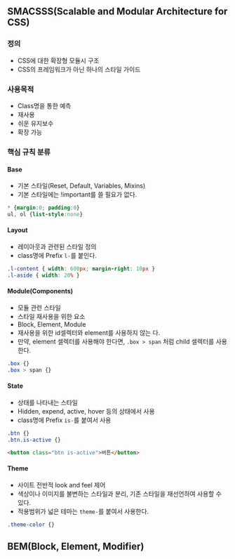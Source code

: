 ## SMACSSS(Scalable and Modular Architecture for CSS)
### 정의
- CSS에 대한 확장형 모듈시 구조
- CSS의 프레임워크가 아닌 하나의 스타일 가이드

### 사용목적
- Class명을 통한 예측
- 재사용
- 쉬운 유지보수
- 확장 가능

### 핵심 규칙 분류
#### Base
- 기본 스타일(Reset, Default, Variables, Mixins)
- 기본 스타일에는 !important를 쓸 필요가 없다.
```css
* {margin:0; padding:0}
ul, ol {list-style:none}
```

#### Layout
- 레이아웃과 관련된 스타일 정의
- class명에 Prefix `l-`를 붙인다.
```css
.l-content { width: 600px; margin-right: 10px }
.l-aside { width: 20% }
```

#### Module(Components)
- 모듈 관련 스타일
- 스타일 재사용을 위한 요소
- Block, Element, Module
- 재사용을 위한 id셀렉터와 element를 사용하지 않는 다.
- 만약, element 셀렉터를 사용해야 한다면, `.box > span` 처럼 child 셀렉터를 사용한다.
```css
.box {}
.box > span {}
```

#### State
- 상태를 나타내는 스타일
- Hidden, expend, active, hover 등의 상태에서 사용
- class명에 Prefix `is-`를 붙여서 사용
```css
.btn {}
.btn.is-active {}
```
```html
<button class="btn is-active">버튼</button>
```

#### Theme
- 사이트 전반적 look and feel 제어
- 색상이나 이미지를 불변하는 스타일과 분리, 기존 스타일을 재선언하여 사용할 수 있다.
- 적용범위가 넓은 테마는 `theme-`를 붙여서 사용한다.
```css
.theme-color {}
```

## BEM(Block, Element, Modifier)

